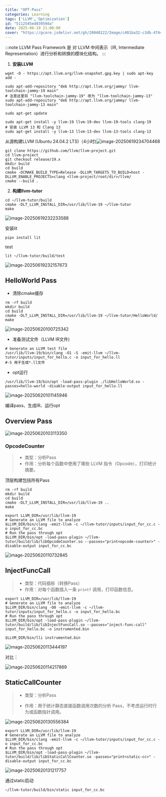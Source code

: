 ```yaml
---
title: "OPT-Pass"
categories: Learning
tags: ['LLVM','Optimization']
id: "5112545ed03959da"
date: 2025-06-19 21:00:00
cover: "https://gcore.jsdelivr.net/gh/20040122/Image/c401ba32-c3db-4744-a0c1-d93ad1c25de4.jpg"
---
```


:::note
LLVM Pass Framework 是 对 LLVM 中间表示（IR, Intermediate Representation）进行分析和转换的模块化结构。
:::



1. **安装LLVM**

```shell
wget -O - https://apt.llvm.org/llvm-snapshot.gpg.key | sudo apt-key add -

sudo apt-add-repository "deb http://apt.llvm.org/jammy/ llvm-toolchain-jammy-19 main"
# 注意这里将 "llvm-toolchain-jammy-19" 改为 "llvm-toolchain-jammy-13"
sudo apt-add-repository "deb http://apt.llvm.org/jammy/ llvm-toolchain-jammy-13 main"

sudo apt-get update

sudo apt-get install -y llvm-19 llvm-19-dev llvm-19-tools clang-19
# 安装 LLVM 13 和 Clang 13
sudo apt-get install -y llvm-13 llvm-13-dev llvm-13-tools clang-13
```

 从源构建LLVM  (Ubuntu 24.04.2 LTS)（4小时)![image-20250619234704468](https://gcore.jsdelivr.net/gh/20040122/Image/image-20250619234704468.png)

```shell
git clone https://github.com/llvm/llvm-project.git
cd llvm-project
git checkout release/19.x
mkdir build
cd build
cmake -DCMAKE_BUILD_TYPE=Release -DLLVM_TARGETS_TO_BUILD=host -DLLVM_ENABLE_PROJECTS=clang <llvm-project/root/dir>/llvm/
cmake --build .
```

2. **构建llvm-tutor** 

```shell
cd ~/llvm-tutor/build
cmake -DLT_LLVM_INSTALL_DIR=/usr/lib/llvm-19 ~/llvm-tutor
make
```

![image-20250619232233588](https://gcore.jsdelivr.net/gh/20040122/Image/image-20250619232233588.png)

安装lit

```shell
pipx install lit
```

test

```shell
lit ~/llvm-tutor/build/test
```

![image-20250619232157673](https://gcore.jsdelivr.net/gh/20040122/Image/image-20250619232157673.png)



## HelloWorld Pass

- 清除cmake缓存

```shell
rm -rf build
mkdir build
cd build
cmake -DLT_LLVM_INSTALL_DIR=/usr/lib/llvm-19 ~/llvm-tutor/HelloWorld/
make 

```

![image-20250620100725342](https://gcore.jsdelivr.net/gh/20040122/Image/image-20250620100725342.png)

- 准备测试文件（LLVM IR文件)

```shell
# Generate an LLVM test file
/usr/lib/llvm-19/bin/clang -O1 -S -emit-llvm ~/llvm-tutor/inputs/input_for_hello.c -o input_for_hello.ll
#-S 用于生成*.ll文件
```

- opt运行

```shell
/usr/lib/llvm-19/bin/opt -load-pass-plugin ./libHelloWorld.so -passes=hello-world -disable-output input_for_hello.ll
```

![image-20250620101145946](https://gcore.jsdelivr.net/gh/20040122/Image/image-20250620101145946.png)

编译pass、生成IR、运行opt



## Overview Pass

![image-20250620103113350](https://gcore.jsdelivr.net/gh/20040122/Image/image-20250620103113350.png)



### OpcodeCounter

> - 类型：分析Pass
> - 作用：分析每个函数中使用了哪些 LLVM 指令（Opcode），打印统计摘要。



顶层构建包括所有Pass

```shell
rm -rf build
mkdir build
cd build
cmake -DLT_LLVM_INSTALL_DIR=/usr/lib/llvm-19 ..
make 
```



```shell
export LLVM_DIR=/usr/lib/llvm-19
# Generate an LLVM file to analyze
$LLVM_DIR/bin/clang -emit-llvm -c ~/llvm-tutor/inputs/input_for_cc.c -o input_for_cc.bc
# Run the pass through opt
$LLVM_DIR/bin/opt -load-pass-plugin ~/llvm-tutor/build/lib/libOpcodeCounter.so --passes="print<opcode-counter>" -disable-output input_for_cc.bc
```

![image-20250620110732845](https://gcore.jsdelivr.net/gh/20040122/Image/image-20250620110732845.png)

## InjectFuncCall

> - 类型：代码插桩（转换Pass）
> - 作用：对每个函数插入一条 `printf` 调用，打印函数信息。

```shell
export LLVM_DIR=/usr/lib/llvm-19
# Generate an LLVM file to analyze
$LLVM_DIR/bin/clang -O0 -emit-llvm -c ~/llvm-tutor/inputs/input_for_hello.c -o input_for_hello.bc
# Run the pass through opt
$LLVM_DIR/bin/opt -load-pass-plugin ~/llvm-tutor/build/lib/libInjectFuncCall.so --passes="inject-func-call" input_for_hello.bc -o instrumented.bin

$LLVM_DIR/bin/lli instrumented.bin
```

![image-20250620113444197](https://gcore.jsdelivr.net/gh/20040122/Image/image-20250620113444197.png)

对比：

![image-20250620114217869](https://gcore.jsdelivr.net/gh/20040122/Image/image-20250620114217869.png)

## StaticCallCounter

> - 类型：分析Pass
>
> - 作用：用于统计静态直接函数调用次数的分析 Pass，不考虑运行时行为或函数指针调用。

![image-20250620130556384](https://gcore.jsdelivr.net/gh/20040122/Image/image-20250620130556384.png)

```shell
export LLVM_DIR=/usr/lib/llvm-19
# Generate an LLVM file to analyze
$LLVM_DIR/bin/clang -emit-llvm -c ~/llvm-tutor/inputs/input_for_cc.c -o input_for_cc.bc
# Run the pass through opt
$LLVM_DIR/bin/opt -load-pass-plugin ~/llvm-tutor/build/lib/libStaticCallCounter.so -passes="print<static-cc>" -disable-output input_for_cc.bc
```

![image-20250620131217757](https://gcore.jsdelivr.net/gh/20040122/Image/image-20250620131217757.png)

通过static启动

```shell
~/llvm-tutor/build/bin/static input_for_cc.bc
```

